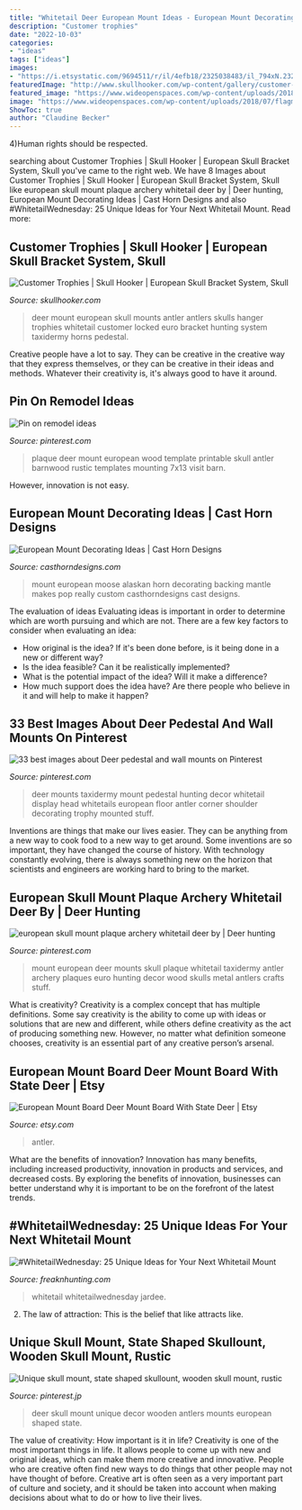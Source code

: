 ```yaml
---
title: "Whitetail Deer European Mount Ideas - European Mount Decorating Ideas"
description: "Customer trophies"
date: "2022-10-03"
categories:
- "ideas"
tags: ["ideas"]
images:
- "https://i.etsystatic.com/9694511/r/il/4efb18/2325038483/il_794xN.2325038483_40xc.jpg"
featuredImage: "http://www.skullhooker.com/wp-content/gallery/customer-trophies/locked-up.jpeg"
featured_image: "https://www.wideopenspaces.com/wp-content/uploads/2018/07/flagmount1.jpg"
image: "https://www.wideopenspaces.com/wp-content/uploads/2018/07/flagmount1.jpg"
ShowToc: true
author: "Claudine Becker"
---
```



4)Human rights should be respected.

	

		
searching about Customer Trophies | Skull Hooker | European Skull Bracket System, Skull you've came to the right web. We have 8 Images about Customer Trophies | Skull Hooker | European Skull Bracket System, Skull like european skull mount plaque archery whitetail deer by | Deer hunting, European Mount Decorating Ideas | Cast Horn Designs and also #WhitetailWednesday: 25 Unique Ideas for Your Next Whitetail Mount. Read more:
		
    
## Customer Trophies | Skull Hooker | European Skull Bracket System, Skull

<img loading=lazy src="http://www.skullhooker.com/wp-content/gallery/customer-trophies/locked-up.jpeg" onerror="this.onerror=null;this.src='https://tse3.mm.bing.net/th?id=OIP.frtkZv4eEVrUgg4NmUKvyQAAAA&amp;pid=15.1';" alt="Customer Trophies | Skull Hooker | European Skull Bracket System, Skull">

_Source: skullhooker.com_

>deer mount european skull mounts antler antlers skulls hanger trophies whitetail customer locked euro bracket hunting system taxidermy horns pedestal. 

	

Creative people have a lot to say. They can be creative in the creative way that they express themselves, or they can be creative in their ideas and methods. Whatever their creativity is, it's always good to have it around.

    
## Pin On Remodel Ideas

<img loading=lazy src="https://i.pinimg.com/736x/07/c8/3a/07c83ac977bc6818b0b1d03e4753ce59.jpg" onerror="this.onerror=null;this.src='https://tse3.mm.bing.net/th?id=OIP.ZYChP1hBrbk0v2WRWx5gDQHaJ4&amp;pid=15.1';" alt="Pin on remodel ideas">

_Source: pinterest.com_

>plaque deer mount european wood template printable skull antler barnwood rustic templates mounting 7x13 visit barn. 

	

However, innovation is not easy.

    
## European Mount Decorating Ideas | Cast Horn Designs

<img loading=lazy src="http://www.casthorndesigns.com/wp-content/uploads/2016/03/European-Alaskan-Moose-Mount.jpg" onerror="this.onerror=null;this.src='https://tse1.mm.bing.net/th?id=OIP.GkhzxUnAZiMeBWPziEv1aQHaJ4&amp;pid=15.1';" alt="European Mount Decorating Ideas | Cast Horn Designs">

_Source: casthorndesigns.com_

>mount european moose alaskan horn decorating backing mantle makes pop really custom casthorndesigns cast designs. 

	

The evaluation of ideas
Evaluating ideas is important in order to determine which are worth pursuing and which are not. There are a few key factors to consider when evaluating an idea:
- How original is the idea? If it's been done before, is it being done in a new or different way?
- Is the idea feasible? Can it be realistically implemented?
- What is the potential impact of the idea? Will it make a difference?
- How much support does the idea have? Are there people who believe in it and will help to make it happen?

    
## 33 Best Images About Deer Pedestal And Wall Mounts On Pinterest

<img loading=lazy src="https://s-media-cache-ak0.pinimg.com/736x/5a/38/92/5a3892bdbd8f04667e3a6b46da069768--taxidermy-decor-hunting-trophy-room-hunting.jpg" onerror="this.onerror=null;this.src='https://tse3.mm.bing.net/th?id=OIP.sVB4AwlEqgEXbM2j0zmr-AHaNL&amp;pid=15.1';" alt="33 best images about Deer pedestal and wall mounts on Pinterest">

_Source: pinterest.com_

>deer mounts taxidermy mount pedestal hunting decor whitetail display head whitetails european floor antler corner shoulder decorating trophy mounted stuff. 

	

Inventions are things that make our lives easier. They can be anything from a new way to cook food to a new way to get around. Some inventions are so important, they have changed the course of history. With technology constantly evolving, there is always something new on the horizon that scientists and engineers are working hard to bring to the market.

    
## European Skull Mount Plaque Archery Whitetail Deer By | Deer Hunting

<img loading=lazy src="https://i.pinimg.com/originals/6e/ff/cc/6effccbcebea70701022e8d56d382b2d.jpg" onerror="this.onerror=null;this.src='https://tse3.mm.bing.net/th?id=OIP.1lwaLec7GXQS9Ife9zO27gHaJ2&amp;pid=15.1';" alt="european skull mount plaque archery whitetail deer by | Deer hunting">

_Source: pinterest.com_

>mount european deer mounts skull plaque whitetail taxidermy antler archery plaques euro hunting decor wood skulls metal antlers crafts stuff. 

	

What is creativity?
Creativity is a complex concept that has multiple definitions. Some say creativity is the ability to come up with ideas or solutions that are new and different, while others define creativity as the act of producing something new. However, no matter what definition someone chooses, creativity is an essential part of any creative person’s arsenal.

    
## European Mount Board Deer Mount Board With State Deer | Etsy

<img loading=lazy src="https://i.etsystatic.com/9694511/r/il/4efb18/2325038483/il_794xN.2325038483_40xc.jpg" onerror="this.onerror=null;this.src='https://tse3.mm.bing.net/th?id=OIP.hRcVmXwrDPKa8rDeKOgPVgHaJM&amp;pid=15.1';" alt="European Mount Board Deer Mount Board With State Deer | Etsy">

_Source: etsy.com_

>antler. 

	

What are the benefits of innovation?
Innovation has many benefits, including increased productivity, innovation in products and services, and decreased costs. By exploring the benefits of innovation, businesses can better understand why it is important to be on the forefront of the latest trends.

    
## #WhitetailWednesday: 25 Unique Ideas For Your Next Whitetail Mount

<img loading=lazy src="https://www.wideopenspaces.com/wp-content/uploads/2018/07/flagmount1.jpg" onerror="this.onerror=null;this.src='https://tse2.mm.bing.net/th?id=OIP.tlSQ87cMuM9by5vPiKxDFgHaJ9&amp;pid=15.1';" alt="#WhitetailWednesday: 25 Unique Ideas for Your Next Whitetail Mount">

_Source: freaknhunting.com_

>whitetail whitetailwednesday jardee. 

	

2. The law of attraction: This is the belief that like attracts like.

    
## Unique Skull Mount, State Shaped Skullount, Wooden Skull Mount, Rustic

<img loading=lazy src="https://i.pinimg.com/736x/65/9b/c3/659bc3ed803fa1a2a2f4443bfde9738f--southwest-decor-deer-antlers.jpg" onerror="this.onerror=null;this.src='https://tse1.mm.bing.net/th?id=OIP.v86MYkf_lFWhfnBuRKHTFwHaLH&amp;pid=15.1';" alt="Unique skull mount, state shaped skullount, wooden skull mount, rustic">

_Source: pinterest.jp_

>deer skull mount unique decor wooden antlers mounts european shaped state. 

	

The value of creativity: How important is it in life?
Creativity is one of the most important things in life. It allows people to come up with new and original ideas, which can make them more creative and innovative. People who are creative often find new ways to do things that other people may not have thought of before. Creative art is often seen as a very important part of culture and society, and it should be taken into account when making decisions about what to do or how to live their lives.

